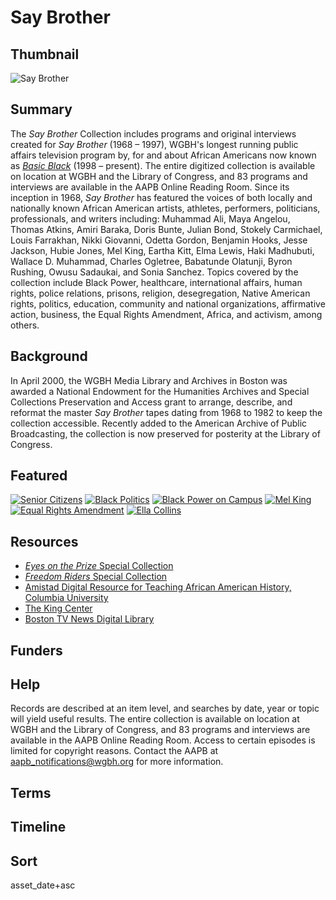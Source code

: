 # Say Brother

## Thumbnail

![Say Brother](https://s3.amazonaws.com/americanarchive.org/special-collections/SayBrother.jpg "Say Brother")

## Summary

The *Say Brother* Collection includes programs and original interviews created for *Say Brother* (1968 – 1997), WGBH's longest running public affairs television program by, for and about African Americans now known as [*Basic Black*](https://www.wgbh.org/basic-black) (1998 – present). The entire digitized collection is available on location at WGBH and the Library of Congress, and 83 programs and interviews are available in the AAPB Online Reading Room. Since its inception in 1968, *Say Brother* has featured the voices of both locally and nationally known African American artists, athletes, performers, politicians, professionals, and writers including: Muhammad Ali, Maya Angelou, Thomas Atkins, Amiri Baraka, Doris Bunte, Julian Bond, Stokely Carmichael, Louis Farrakhan, Nikki Giovanni, Odetta Gordon, Benjamin Hooks, Jesse Jackson, Hubie Jones, Mel King, Eartha Kitt, Elma Lewis, Haki Madhubuti, Wallace D. Muhammad, Charles Ogletree, Babatunde Olatunji, Byron Rushing, Owusu Sadaukai, and Sonia Sanchez. Topics covered by the collection include Black Power, healthcare, international affairs, human rights, police relations, prisons, religion, desegregation, Native American rights, politics, education, community and national organizations, affirmative action, business, the Equal Rights Amendment, Africa, and activism, among others.

## Background

In April 2000, the WGBH Media Library and Archives in Boston was awarded a National Endowment for the Humanities Archives and Special Collections Preservation and Access grant to arrange, describe, and reformat the master *Say Brother* tapes dating from 1968 to 1982 to keep the collection accessible. Recently added to the American Archive of Public Broadcasting, the collection is now preserved for posterity at the Library of Congress.

## Featured

[![Senior Citizens](https://s3.amazonaws.com/americanarchive.org/special-collections/cpb-aacip_15-th8bg2hp6w.jpg)](/catalog/cpb-aacip_15-th8bg2hp6w)
[![Black Politics](https://s3.amazonaws.com/americanarchive.org/special-collections/cpb-aacip_15-1z41r6n13b.jpg)](/catalog/cpb-aacip_15-1z41r6n13b)
[![Black Power on Campus](https://s3.amazonaws.com/americanarchive.org/special-collections/cpb-aacip_15-99p2w600.jpg)](/catalog/cpb-aacip_15-99p2w600)
[![Mel King](https://s3.amazonaws.com/americanarchive.org/special-collections/cpb-aacip_15-182jmgnn.jpg)](/catalog/cpb-aacip_15-182jmgnn)
[![Equal Rights Amendment](https://s3.amazonaws.com/americanarchive.org/special-collections/cpb-aacip_15-9nc5sc3d.jpg)](/catalog/cpb-aacip_15-9nc5sc3d)
[![Ella Collins](https://s3.amazonaws.com/americanarchive.org/special-collections/cpb-aacip_15-9h98zd0p.jpg)](/catalog/cpb-aacip_15-9h98zd0p)

## Resources

- [*Eyes on the Prize* Special Collection](http://americanarchive.org/special_collections/eotp-i-interviews)
- [*Freedom Riders* Special Collection ](http://americanarchive.org/special_collections/freedom-riders-interviews)
- [Amistad Digital Resource for Teaching African American History, Columbia University](http://www.amistadresource.org/)
- [The King Center](https://thekingcenter.org/)
- [Boston TV News Digital Library](http://bostonlocaltv.org)

## Funders

## Help

Records are described at an item level, and searches by date, year or topic will yield useful results. The entire collection is available on location at WGBH and the Library of Congress, and 83 programs and interviews are available in the AAPB Online Reading Room. Access to certain episodes is limited for copyright reasons. Contact the AAPB at [aapb_notifications@wgbh.org](mailto:aapb_notifications@wgbh.org) for more information.

## Terms


## Timeline

## Sort

asset_date+asc

